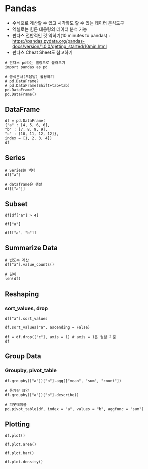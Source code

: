 # Pandas
* 수식으로 계산할 수 있고 시각화도 할 수 있는 데이터 분석도구
* 엑셀로는 힘든 대용량의 데이터 분석 가능
* 판다스 전반적인 것 익히기(10 minutes to pandas) : https://pandas.pydata.org/pandas-docs/version/1.0.0/getting_started/10min.html
* 판다스 Cheat Sheet도 참고하기

```
# 판다스 pd라는 별칭으로 불러오기
import pandas as pd 

# 공식문서(도움말) 활용하기
# pd.DataFrame?
# pd.DataFrame(Shift+tab+tab)
pd.DataFrame?
pd.DataFrame()
```

## DataFrame

```
df = pd.DataFrame(
{"a" : [4, 5, 6, 6],
"b" : [7, 8, 9, 9],
"c" : [10, 11, 12, 12]},
index = [1, 2, 3, 4])
df
```

## Series

```
# Series는 벡터
df["a"]

# dataframe은 행렬
df[["a"]]
```

## Subset

```
df[df["a"] > 4] 

df["a"]

df[["a", "b"]]
```

## Summarize Data

```
# 빈도수 계산
df["a"].value_counts()

# 길이
len(df)
```

## Reshaping
### sort_values, drop

```
df["a"].sort_values

df.sort_values("a", ascending = False)

df = df.drop(["c"], axis = 1) # axis = 1은 컬럼 기준
df
```

## Group Data
### Groupby, pivot_table

```
df.groupby(["a"])["b"].agg(["mean", "sum", "count"])

# 통계량 요약
df.groupby(["a"])["b"].describe()

# 피봇테이블
pd.pivot_table(df, index = "a", values = "b", aggfunc = "sum")
```

## Plotting

```
df.plot()

df.plot.area()

df.plot.bar()

df.plot.density()
```
